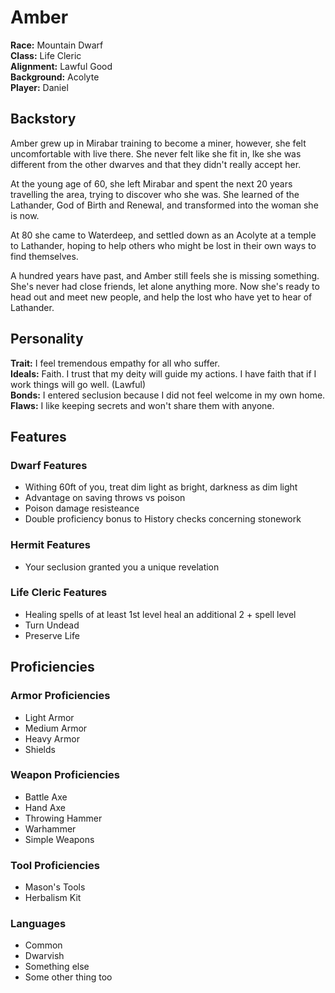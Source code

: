 # Amber

**Race:** Mountain Dwarf  
**Class:** Life Cleric  
**Alignment:** Lawful Good  
**Background:** Acolyte  
**Player:** Daniel  

## Backstory

Amber grew up in Mirabar training to become a miner, however, she felt uncomfortable with live there.
She never felt like she fit in, lke she was different from the other dwarves and that they didn't really accept her.

At the young age of 60, she left Mirabar and spent the next 20 years travelling the area, trying to discover who she was.
She learned of the Lathander, God of Birth and Renewal, and transformed into the woman she is now.

At 80 she came to Waterdeep, and settled down as an Acolyte at a temple to Lathander,
hoping to help others who might be lost in their own ways to find themselves.

A hundred years have past, and Amber still feels she is missing something.
She's never had close friends, let alone anything more.
Now she's ready to head out and meet new people, and help the lost who have yet to hear of Lathander.

## Personality

**Trait:** I feel tremendous empathy for all who suffer.  
**Ideals:** Faith. I trust that my deity will guide my actions. I have faith that if I work things will go well. (Lawful)  
**Bonds:** I entered seclusion because I did not feel welcome in my own home.
**Flaws:** I like keeping secrets and won't share them with anyone.

## Features

### Dwarf Features

- Withing 60ft of you, treat dim light as bright, darkness as dim light
- Advantage on saving throws vs poison
- Poison damage resisteance
- Double proficiency bonus to History checks concerning stonework

### Hermit Features

- Your seclusion granted you a unique revelation

### Life Cleric Features

- Healing spells of at least 1st level heal an additional 2 + spell level
- Turn Undead
- Preserve Life

## Proficiencies

### Armor Proficiencies

- Light Armor
- Medium Armor
- Heavy Armor
- Shields

### Weapon Proficiencies

- Battle Axe
- Hand Axe
- Throwing Hammer
- Warhammer
- Simple Weapons

### Tool Proficiencies

- Mason's Tools
- Herbalism Kit

### Languages

- Common
- Dwarvish
- Something else
- Some other thing too

